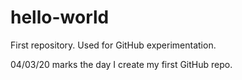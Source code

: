 # hello-world
First repository. Used for GitHub experimentation.

04/03/20 marks the day I create my first GitHub repo.

